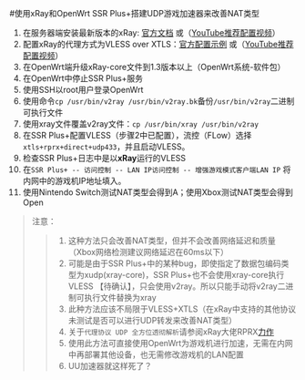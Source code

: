 #使用xRay和OpenWrt SSR Plus+搭建UDP游戏加速器来改善NAT类型

1. 在服务器端安装最新版本的xRay: [官方文档](https://github.com/XTLS/Xray-install#readme) 或（[YouTube推荐配置视频](https://www.youtube.com/watch?v=7GHh91AYAmM)）
1. 配置xRay的代理方式为VLESS over XTLS：[官方配置示例](https://github.com/XTLS/Xray-examples/tree/main/VLESS-TCP-XTLS-WHATEVER) 或（[YouTube推荐配置视频](https://www.youtube.com/watch?v=7GHh91AYAmM)）
1. 在OpenWrt端升级xRay-core文件到1.3版本以上（OpenWrt系统-软件包）
1. 在OpenWrt中停止SSR Plus+服务
1. 使用SSH以root用户登录OpenWrt
1. 使用命令`cp /usr/bin/v2ray /usr/bin/v2ray.bk`备份`/usr/bin/v2ray`二进制可执行文件
1. 使用xray文件覆盖v2ray文件：`cp /usr/bin/xray /usr/bin/v2ray`
1. 在SSR Plus+配置VLESS（步骤2中已配置），流控（FLow）选择`xtls+rprx+direct+udp433`，并且启动VLESS。
1. 检查SSR Plus+日志中是以**xRay**运行的VLESS
1. 在`SSR Plus+ -- 访问控制 -- LAN IP访问控制 -- 增强游戏模式客户端LAN IP` 将内网中的游戏机IP地址填入。
1. 使用Nintendo Switch测试NAT类型会得到A；使用Xbox测试NAT类型会得到Open

> 注意：
>>1. 这种方法只会改善NAT类型，但并不会改善网络延迟和质量（Xbox网络检测建议网络延迟在60ms以下）
>>1. 可能是由于SSR Plus+中的某种bug，即使指定了数据包编码类型为xudp(xray-core)，SSR Plus+也不会使用xray-core执行VLESS 【待确认】，只会使用v2ray。所以只能手动将v2ray二进制可执行文件替换为xray
>>1. 此种方法应该不局限于VLESS+XTLS（在xRay中支持的其他协议未测试是否可以进行UDP转发来改善NAT类型）
>>1. 关于`代理协议 UDP 全方位透彻解析`请参阅xRay大佬RPRX[力作](https://github.com/XTLS/Xray-core/discussions/237)
>>1. 使用此方法可直接使用OpenWrt为游戏机进行加速，无需在内网中再部署其他设备，也无需修改游戏机的LAN配置
>>1. UU加速器就这样死了？


